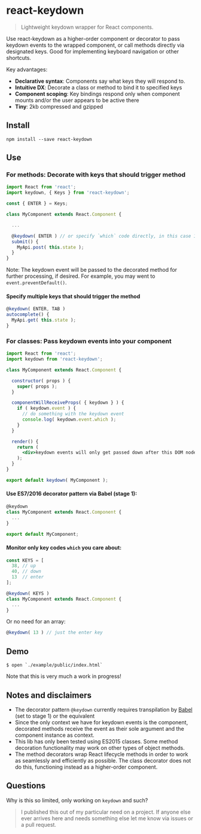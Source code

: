 # react-keydown
> Lightweight keydown wrapper for React components.

Use react-keydown as a higher-order component or decorator to pass keydown
events to the wrapped component, or call methods directly via designated keys. Good 
for implementing keyboard navigation or other shortcuts.

Key advantages:

* **Declarative syntax**: Components say what keys they will respond to.
* **Intuitive DX**: Decorate a class or method to bind it to specified keys
* **Component scoping**: Key bindings respond only when component mounts and/or
  the user appears to be active there
* **Tiny**: 2kb compressed and gzipped

## Install

```
npm install --save react-keydown
```

## Use

### For methods: Decorate with keys that should trigger method

```javascript
import React from 'react';
import keydown, { Keys } from 'react-keydown';

const { ENTER } = Keys;

class MyComponent extends React.Component {

  ...

  @keydown( ENTER ) // or specify `which` code directly, in this case 13
  submit() {
    MyApi.post( this.state );
  }
}
```

Note: The keydown event will be passed to the decorated method for further
processing, if desired. For example, you may went to `event.preventDefault()`.

#### Specify multiple keys that should trigger the method

```javascript
@keydown( ENTER, TAB )
autocomplete() {
  MyApi.get( this.state );
}
```

### For classes: Pass keydown events into your component

```jsx
import React from 'react';
import keydown from 'react-keydown';

class MyComponent extends React.Component {

  constructor( props ) {
    super( props );
  }

  componentWillReceiveProps( { keydown } ) {
    if ( keydown.event ) {
      // do something with the keydown event
      console.log( keydown.event.which );
    }
  }

  render() {
    return (
      <div>keydown events will only get passed down after this DOM node mounts or is clicked on</div>
    );
  }
}

export default keydown( MyComponent );
```

#### Use ES7/2016 decorator pattern via Babel (stage 1):

```javascript
@keydown
class MyComponent extends React.Component {
  ...
}

export default MyComponent;
```

#### Monitor only key codes `which` you care about:

```javascript
const KEYS = [
  38, // up
  40, // down
  13  // enter
];

@keydown( KEYS )
class MyComponent extends React.Component {
  ...
}
```
Or no need for an array:
```javascript
@keydown( 13 ) // just the enter key
```

## Demo

```
$ open `./example/public/index.html`
```

Note that this is very much a work in progress!

## Notes and disclaimers

* The decorator pattern `@keydown` currently requires transpilation by
  [Babel](babeljs.io/) (set to
  stage 1) or the equivalent
* Since the only context we have for keydown events is the component, decorated
  methods receive the event as their sole argument and the component instance as
  context.
* This lib has only been tested using ES2015 classes. Some method decoration
  functionality may work on other types of object methods.
* The method decorators wrap React lifecycle methods in order to work
  as seamlessly and efficiently as possible. The class decorator does not do
  this, functioning instead as a higher-order component.

## Questions

Why is this so limited, only working on `keydown` and such?

> I published this out of my particular need on a project. If anyone else ever
arrives here and needs something else let me know via issues or a pull request.

